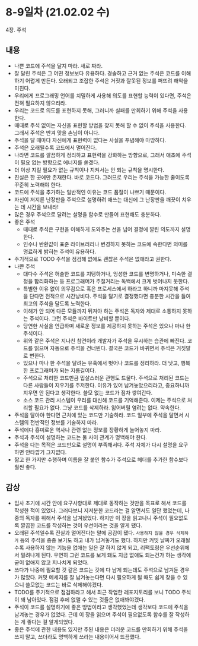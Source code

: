 # 8-9일차 (21.02.02 수)
4장. 주석

## 내용
- 나쁜 코드에 주석을 달지 마라. 새로 짜라.
- 잘 달린 주석은 그 어떤 정보보다 유용하다. 경솔하고 근거 없는 주석은 코드를 이해하기 어렵게 만든다. 오래되고 조잡한 주석은 거짓과 잘못된 정보를 퍼뜨려 해악을 미친다.
- 우리에게 프로그래밍 언어를 치밀하게 사용해 의도를 표현할 능력이 있다면, 주석은 전혀 필요하지 않으리라.
- 우리는 코드로 의도를 표현하지 못해, 그러니까 실패를 만회하기 위해 주석을 사용한다.
- 때때로 주석 없이는 자신을 표현할 방법을 찾지 못해 할 수 없이 주석을 사용한다. 그래서 주석은 반겨 맞을 손님이 아니다.
- 주석을 달 때마다 자신에게 표현력이 없다는 사실을 푸념해야 마땅하다.
- 주석은 오래될수록 코드에서 멀어진다.
- 나라면 코드를 깔끔하게 정리하고 표현력을 강화하는 방향으로, 그래서 애초에 주석이 필요 없는 방향으로 에너지를 쏟겠다.
- 더 이상 지킬 필요가 없는 규칙이나 지켜서는 안 되는 규칙을 명시한다.
- 진실은 한 곳에만 존재한다. 바로 코드다. 그러므로 우리는 주석을 가능한 줄이도록 꾸준히 노력해야 한다.
- 코드에 주석을 추가하는 일반적인 이유는 코드 품질이 나쁘기 때문이다.
- 자신이 저지른 난장판을 주석으로 설명하려 애쓰는 대신에 그 난장판을 깨끗이 치우는 데 시간을 보내라!
- 많은 경우 주석으로 달려는 설명을 함수로 만들어 표현해도 충분하다.
- 좋은 주석
  - 때때로 주석은 구현을 이해하게 도와주는 선을 넘어 결정에 깔린 의도까지 설명한다.
  - 인수나 반환값이 표준 라이브러리나 변경하지 못하는 코드에 속한다면 의미를 명료하게 밝히는 주석이 유용하다.
- 주기적으로 TODO 주석을 점검해 없애도 괜찮은 주석은 없애라고 권한다.
- 나쁜 주석
  - 대다수 주석은 허술한 코드를 지탱하거나, 엉성한 코드를 변명하거나, 미숙한 결정을 합리화하는 등 프로그래머가 주절거리는 독백에서 크게 벗어나지 못한다.
  - 특별한 이유 없이 의무감으로 혹은 프로세스에서 하라고 하니까 마지못해 주석을 단다면 전적으로 시간낭비다. 주석을 달기로 결정했다면 충분한 시간을 들여 최고의 주석을 달도록 노력한다.
  - 이해가 안 되어 다른 모듈까지 뒤져야 하는 주석은 독자와 제대로 소통하지 못하는 주석이다. 그런 주석은 바이트만 낭비할 뿐이다.
  - 당연한 사실을 언급하며 새로운 정보를 제공하지 못하는 주석은 있으나 마나 한 주석이다.
  - 위와 같은 주석은 지나친 참견이라 개발자가 주석을 무시하는 습관에 빠진다. 코드를 읽으며 자동으로 주석을 건너뛴다. 결국은 코드가 바뀌면서 주석은 거짓말로 변한다.
  - 있으나 마나 한 주석을 달려는 유혹에서 벗어나 코드를 정리하라. 더 낫고, 행복한 프로그래머가 되는 지름길이다.
  - 주석으로 처리한 코드만큼 밉살스러운 관행도 드물다. 주석으로 처리된 코드는 다른 사람들이 지우기를 주저한다. 이유가 있어 남겨놓았으리라고, 중요하니까 지우면 안 된다고 생각한다. 쓸모 없는 코드가 점차 쌓여간다.
  - 소스 코드 관리 시스템이 우리를 대신해 코드를 기억해준다. 이제는 주석으로 처리할 필요가 없다. 그냥 코드를 삭제하라. 잃어버릴 염려는 없다. 약속한다.
- 주석을 달아야 한다면 근처에 있는 코드만 기술하라. 코드 일부에 주석을 달면서 시스템의 전반적인 정보를 기술하지 마라.
- 주석에다 흥미로운 역사나 관련 없는 정보를 장황하게 늘어놓지 마라.
- 주석과 주석이 설명하는 코드는 둘 사이 관계가 명백해야 한다.
- 주석을 다는 목적은 코드만으로 설명이 부족해서다. 주석 자체가 다시 설명을 요구하면 안타깝기 그지없다.
- 짧고 한 가지만 수행하며 이름을 잘 붙인 함수가 주석으로 헤더를 추가한 함수보다 훨씬 좋다.

## 감상
- 입사 초기에 시간 안에 요구사항대로 제대로 동작하는 것만을 목표로 해서 코드를 작성한 적이 있었다. 그러다보니 지저분한 코드라는 걸 알면서도 일단 했었는데, 나중의 독자를 위해서 주석을 남겨놨었다. 하지만 이 장을 읽고나니 주석이 필요없도록 깔끔한 코드를 작성하는 것이 우선이라는 것을 알게 됐다. 
- 오래된 주석일수록 진실과 멀어진다는 말에 공감이 됐다. `사용하지 않을 경우 삭제하기` 등의 주석을 종종 보기도 하고 내가 남겨놓기도 했다. 하지만 커밋 날짜가 오래될수록 사용하지 않는 기능을 없애는 일은 잘 하지 않게 되고, 리팩토링은 우선순위에서 밀려나게 된다. 우연히 그런 코드를 보게 돼도 지금 없애도 되는건가 하는 생각에 굳이 없애지 않고 지나치게 되었다. 
- 쓰다가 나중에 필요할 것 같은 코드는 깃에 다 남게 되는데도 주석으로 남겨둔 경우가 많았다. 커밋 메세지를 잘 남겨놓는다면 다시 필요하게 될 때도 쉽게 찾을 수 있으니 쓸모없는 코드는 바로 삭제해야겠다.
- TODO를 주기적으로 점검하라고 해서 최근 작업한 레포지토리를 보니 TODO 주석이 꽤 남아있다. 점검 후에 없앨 수 있는 것들은 없애봐야겠다.
- 주석이 코드를 설명하기에 좋은 방법이라고 생각했었는데 생각보다 코드에 주석을 남겨놓는 경우가 없었다. 근데 이 장을 읽으며 주석이 필요없도록 함수를 잘 작성하는 게 좋다는 걸 알게되었다.
- 좋은 주석에 관한 내용도 있지만 주된 내용은 더러운 코드를 만회하기 위해 주석을 쓰지 말고, 쓰더라도 명백하게 쓰라는 내용이어서 뜨끔했다.
